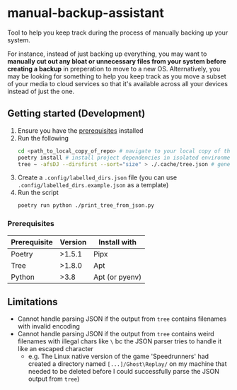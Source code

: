 # manual-backup-assistant
Tool to help you keep track during the process of manually backing up your system.

For instance, instead of just backing up everything, you may want to **manually cut out any bloat or unnecessary files from your system before creating a backup** in preperation to move to a new OS. Alternatively, you may be looking for something to help you keep track as you move a subset of your media to cloud services so that it's available across all your devices instead of just the one.

## Getting started (Development)

1. Ensure you have the [prerequisites](#prerequisites) installed
2. Run the following
    ```bash
    cd <path_to_local_copy_of_repo> # navigate to your local copy of this repo
    poetry install # install project dependencies in isolated environment
    tree ~ -afsDJ --dirsfirst --sort="size" > ./.cache/tree.json # generate dir tree report
    ```
3. Create a `.config/labelled_dirs.json` file (you can use `.config/labelled_dirs.example.json` as a template)
4. Run the script
    ```bash
    poetry run python ./print_tree_from_json.py
    ```

### Prerequisites

| Prerequisite | Version | Install with   |
| ------------ | ------- | -------------- |
| Poetry       | >1.5.1  | Pipx           |
| Tree         | >1.8.0  | Apt            |
| Python       | >3.8    | Apt (or pyenv) |

## Limitations

- Cannot handle parsing JSON if the output from `tree` contains filenames with invalid encoding
- Cannot handle parsing JSON if the output from `tree` contains weird filenames with illegal chars like `\` bc the JSON parser tries to handle it like an escaped character
  - e.g. The Linux native version of the game 'Speedrunners' had created a directory named `[...]/Ghost\Replay/` on my machine that needed to be deleted before I could successfully parse the JSON output from `tree`)

